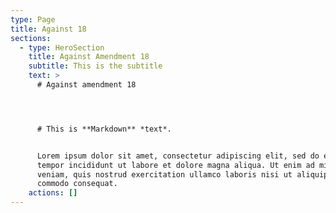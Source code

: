 ```yaml
---
type: Page
title: Against 18
sections:
  - type: HeroSection
    title: Against Amendment 18
    subtitle: This is the subtitle
    text: >
      # Against amendment 18




      # This is **Markdown** *text*.


      Lorem ipsum dolor sit amet, consectetur adipiscing elit, sed do eiusmod
      tempor incididunt ut labore et dolore magna aliqua. Ut enim ad minim
      veniam, quis nostrud exercitation ullamco laboris nisi ut aliquip ex ea
      commodo consequat.
    actions: []
---
```

